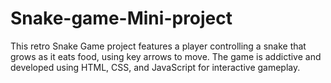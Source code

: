 # Snake-game-Mini-project
This retro Snake Game project features a player controlling a snake that grows as it eats food, using key arrows to move. The game is addictive and developed using HTML, CSS, and JavaScript for interactive gameplay.
